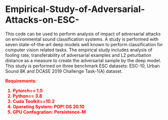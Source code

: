 # Empirical-Study-of-Adversarial-Attacks-on-ESC-
This code can be used to perform analysis of impact of adversarial attacks on environmental sound classification systems. A study is performed with seven state-of-the-art deep models well known to perform classification for computer vision related tasks. 
The empirical study includes analysis of fooling rate, transferability of adversarial examples and L2 peturbation distance as a measure to create the adversarial sample
by the deep model. This study is performed on three benchmark ESC datasets: ESC-10, Urban Sound 8K and DCASE 2019 Challenge Task-1(A) dataset.

<b><font color="red">Requirements: <br>
1. Pytorch== 1.5<br>
2. Python== 3.8 <br>
3. Cuda Toolkit==10.2<br> 
4. Operating System: POP! OS 20.10 <br>
5. GPU Confugration: Persistence-M 


